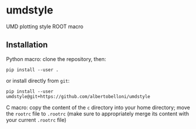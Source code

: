 # umdstyle
UMD plotting style ROOT macro

## Installation
Python macro: clone the repository, then:
```
pip install --user . 
```
or install directly from `git`:
```
pip install --user umdstyle@git+https://github.com/albertobelloni/umdstyle
```
C macro: copy the content of the `c` directory into your home directory; move the `rootrc` file to `.rootrc` (make sure to appropriately merge its content with your current `.rootrc` file)
